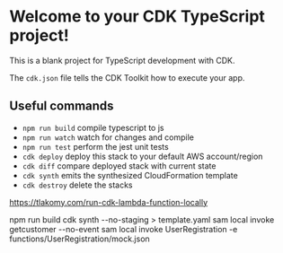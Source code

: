 # Welcome to your CDK TypeScript project!

This is a blank project for TypeScript development with CDK.

The `cdk.json` file tells the CDK Toolkit how to execute your app.

## Useful commands

 * `npm run build`   compile typescript to js
 * `npm run watch`   watch for changes and compile
 * `npm run test`    perform the jest unit tests
 * `cdk deploy`      deploy this stack to your default AWS account/region
 * `cdk diff`        compare deployed stack with current state
 * `cdk synth`       emits the synthesized CloudFormation template
* `cdk destroy`       delete the stacks


https://tlakomy.com/run-cdk-lambda-function-locally

npm run build
cdk synth --no-staging > template.yaml 
sam local invoke getcustomer --no-event
sam local invoke UserRegistration -e  functions/UserRegistration/mock.json
